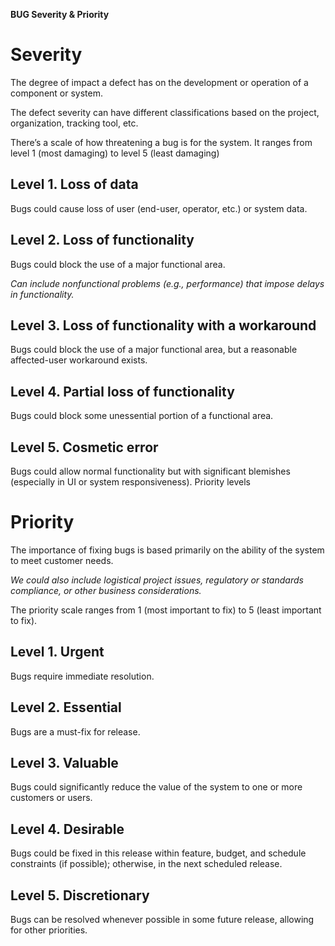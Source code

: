 **BUG Severity & Priority**

#
# Severity

The degree of impact a defect has on the development or operation of a component or system. 

The defect severity can have different classifications based on the project, organization, tracking tool, etc. 

There’s a scale of how threatening a bug is for the system. It ranges from level 1 (most damaging) to level 5 (least damaging)

## Level 1. Loss of data

Bugs could cause loss of user (end-user, operator, etc.) or system data.

## Level 2. Loss of functionality

Bugs could block the use of a major functional area. 

*Can include nonfunctional problems (e.g., performance) that impose delays in functionality.*

## Level 3. Loss of functionality with a workaround

Bugs could block the use of a major functional area, but a reasonable affected-user workaround exists.

## Level 4. Partial loss of functionality

Bugs could block some unessential portion of a functional area.

## Level 5. Cosmetic error

Bugs could allow normal functionality but with significant blemishes (especially in UI or system responsiveness).
Priority levels

#
# Priority

The importance of fixing bugs is based primarily on the ability of the system to meet customer needs.

*We could also include logistical project issues, regulatory or standards compliance, or other business considerations.*

The priority scale ranges from 1 (most important to fix) to 5 (least important to fix).

## Level 1. Urgent

Bugs require immediate resolution.

## Level 2. Essential

Bugs are a must-fix for release.

## Level 3. Valuable

Bugs could significantly reduce the value of the system to one or more customers or users.

## Level 4. Desirable

Bugs could be fixed in this release within feature, budget, and schedule constraints (if possible); otherwise, in the next scheduled release.

## Level 5. Discretionary

Bugs can be resolved whenever possible in some future release, allowing for other priorities.
